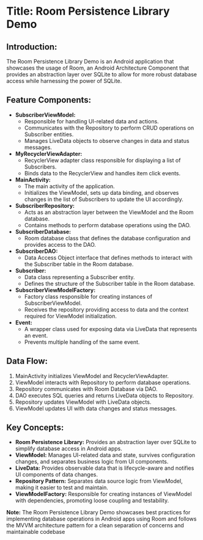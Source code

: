 <h1>Title: Room Persistence Library Demo</h1>

<h2>Introduction:</h2>
<p>The Room Persistence Library Demo is an Android application that showcases the usage of Room, an Android Architecture Component that provides an abstraction layer over SQLite to allow for more robust database access while harnessing the power of SQLite.</p>

<h2>Feature Components:</h2>
<ul>
  <li><strong>SubscriberViewModel:</strong>
    <ul>
      <li>Responsible for handling UI-related data and actions.</li>
      <li>Communicates with the Repository to perform CRUD operations on Subscriber entities.</li>
      <li>Manages LiveData objects to observe changes in data and status messages.</li>
    </ul>
  </li>
  <li><strong>MyRecyclerViewAdapter:</strong>
    <ul>
      <li>RecyclerView adapter class responsible for displaying a list of Subscribers.</li>
      <li>Binds data to the RecyclerView and handles item click events.</li>
    </ul>
  </li>
  <li><strong>MainActivity:</strong>
    <ul>
      <li>The main activity of the application.</li>
      <li>Initializes the ViewModel, sets up data binding, and observes changes in the list of Subscribers to update the UI accordingly.</li>
    </ul>
  </li>
  <li><strong>SubscriberRepository:</strong>
    <ul>
      <li>Acts as an abstraction layer between the ViewModel and the Room database.</li>
      <li>Contains methods to perform database operations using the DAO.</li>
    </ul>
  </li>
  <li><strong>SubscriberDatabase:</strong>
    <ul>
      <li>Room database class that defines the database configuration and provides access to the DAO.</li>
    </ul>
  </li>
  <li><strong>SubscriberDAO:</strong>
    <ul>
      <li>Data Access Object interface that defines methods to interact with the Subscriber table in the Room database.</li>
    </ul>
  </li>
  <li><strong>Subscriber:</strong>
    <ul>
      <li>Data class representing a Subscriber entity.</li>
      <li>Defines the structure of the Subscriber table in the Room database.</li>
    </ul>
  </li>
  <li><strong>SubscriberViewModelFactory:</strong>
    <ul>
      <li>Factory class responsible for creating instances of SubscriberViewModel.</li>
      <li>Receives the repository providing access to data and the context required for ViewModel initialization.</li>
    </ul>
  </li>
  <li><strong>Event:</strong>
    <ul>
      <li>A wrapper class used for exposing data via LiveData that represents an event.</li>
      <li>Prevents multiple handling of the same event.</li>
    </ul>
  </li>
</ul>

<h2>Data Flow:</h2>
<ol>
  <li>MainActivity initializes ViewModel and RecyclerViewAdapter.</li>
  <li>ViewModel interacts with Repository to perform database operations.</li>
  <li>Repository communicates with Room Database via DAO.</li>
  <li>DAO executes SQL queries and returns LiveData objects to Repository.</li>
  <li>Repository updates ViewModel with LiveData objects.</li>
  <li>ViewModel updates UI with data changes and status messages.</li>
</ol>

<h2>Key Concepts:</h2>
<ul>
  <li><strong>Room Persistence Library:</strong> Provides an abstraction layer over SQLite to simplify database access in Android apps.</li>
  <li><strong>ViewModel:</strong> Manages UI-related data and state, survives configuration changes, and separates business logic from UI components.</li>
  <li><strong>LiveData:</strong> Provides observable data that is lifecycle-aware and notifies UI components of data changes.</li>
  <li><strong>Repository Pattern:</strong> Separates data source logic from ViewModel, making it easier to test and maintain.</li>
  <li><strong>ViewModelFactory:</strong> Responsible for creating instances of ViewModel with dependencies, promoting loose coupling and testability.</li>
</ul>

<p><strong>Note:</strong> The Room Persistence Library Demo showcases best practices for implementing database operations in Android apps using Room and follows the MVVM architecture pattern for a clean separation of concerns and maintainable codebase</p>
